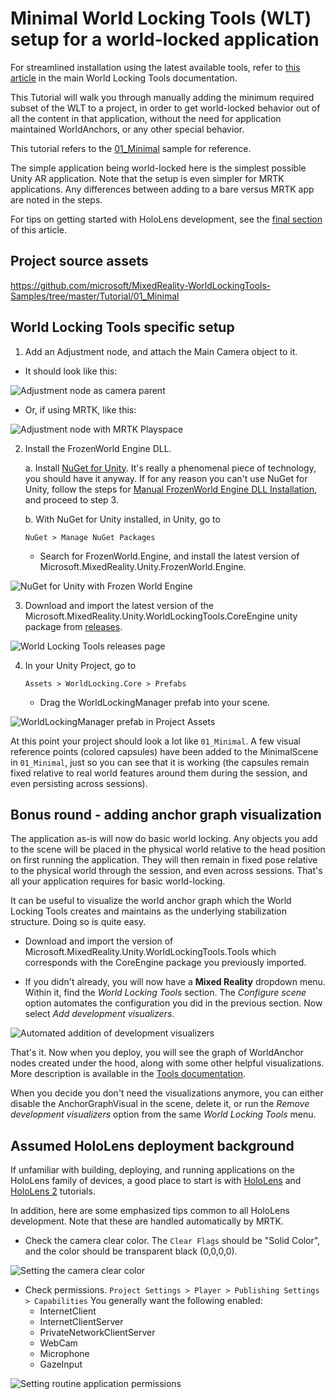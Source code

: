 
# Minimal World Locking Tools (WLT) setup for a world-locked application

For streamlined installation using the latest available tools, refer to [this article](https://microsoft.github.io/MixedReality-WorldLockingTools-Unity/DocGen/Documentation/HowTos/UsingWLT/JustWorldLock.html#automated-setup) in the main World Locking Tools documentation.

This Tutorial will walk you through manually adding the minimum required subset of the WLT to a project, in order to get world-locked behavior out of all the content in that application, without the need for application maintained WorldAnchors, or any other special behavior.

This tutorial refers to the [01_Minimal](https://github.com/microsoft/MixedReality-WorldLockingTools-Samples/tree/master/Tutorial/01_Minimal) sample for reference.

The simple application being world-locked here is the simplest possible Unity AR application. Note that the setup is even simpler for MRTK applications. Any differences between adding to a bare versus MRTK app are noted in the steps.

For tips on getting started with HoloLens development, see the [final section](#assumed-hololens-deployment-background) of this article.

## Project source assets

https://github.com/microsoft/MixedReality-WorldLockingTools-Samples/tree/master/Tutorial/01_Minimal

## World Locking Tools specific setup

1. Add an Adjustment node, and attach the Main Camera object to it.
  * It should look like this:

![Adjustment node as camera parent](~/DocGen/Images/Minimal/Adjustment.png)

  * Or, if using MRTK, like this:

![Adjustment node with MRTK Playspace](~/DocGen/Images/Minimal/AdjustMRTK.png)
 
2. Install the FrozenWorld Engine DLL.

    a. Install [NuGet for Unity](https://github.com/GlitchEnzo/NuGetForUnity/releases). It's really a phenomenal piece of technology, you should have it anyway. If for any reason you can't use NuGet for Unity, follow the steps for [Manual FrozenWorld Engine DLL Installation](https://microsoft.github.io/MixedReality-WorldLockingTools-Unity/DocGen/Documentation/HowTos/InitialSetup.html#manual-frozen-world-engine-dll-installation), and proceed to step 3.

    b. With NuGet for Unity installed, in Unity, go to 

    `NuGet > Manage NuGet Packages`
 
    * Search for FrozenWorld.Engine, and install the latest version of Microsoft.MixedReality.Unity.FrozenWorld.Engine.
 
![NuGet for Unity with Frozen World Engine](~/DocGen/Images/Minimal/NuGetFWE.png)

3. Download and import the latest version of the Microsoft.MixedReality.Unity.WorldLockingTools.CoreEngine unity package from [releases](https://github.com/microsoft/MixedReality-WorldLockingTools-Unity/releases).

![World Locking Tools releases page](~/DocGen/Images/Minimal/WLTReleases.png)

4. In your Unity Project, go to 

    `Assets > WorldLocking.Core > Prefabs`

    * Drag the WorldLockingManager prefab into your scene.

![WorldLockingManager prefab in Project Assets](~/DocGen/Images/Minimal/WLTPrefab.png)

At this point your project should look a lot like `01_Minimal`. A few visual reference points (colored capsules) have been added to the MinimalScene in `01_Minimal`, just so you can see that it is working (the capsules remain fixed relative to real world features around them during the session, and even persisting across sessions).

## Bonus round - adding anchor graph visualization

The application as-is will now do basic world locking. Any objects you add to the scene will be placed in the physical world relative to the head position on first running the application. They will then remain in fixed pose relative to the physical world through the session, and even across sessions. That's all your application requires for basic world-locking.

It can be useful to visualize the world anchor graph which the World Locking Tools creates and maintains as the underlying stabilization structure. Doing so is quite easy.

* Download and import the  version of Microsoft.MixedReality.Unity.WorldLockingTools.Tools which corresponds with the CoreEngine package you previously imported.

* If you didn't already, you will now have a **Mixed Reality** dropdown menu. Within it, find the *World Locking Tools* section. The *Configure scene* option automates the configuration you did in the previous section. Now select *Add development visualizers*.

![Automated addition of development visualizers](~/DocGen/Images/Minimal/AddVisualizers.png)

That's it. Now when you deploy, you will see the graph of WorldAnchor nodes created under the hood, along with some other helpful visualizations. More description is available in the [Tools documentation](https://microsoft.github.io/MixedReality-WorldLockingTools-Unity/DocGen/Documentation/HowTos/Tools.html#anchor-graph-visualization).

When you decide you don't need the visualizations anymore, you can either disable the AnchorGraphVisual in the scene, delete it, or run the *Remove development visualizers* option from the same *World Locking Tools* menu.

  ## Assumed HoloLens deployment background

If unfamiliar with building, deploying, and running applications on the HoloLens family of devices, a good place to start is with [HoloLens](https://docs.microsoft.com/en-us/windows/mixed-reality/holograms-100) and [HoloLens 2](https://docs.microsoft.com/en-us/windows/mixed-reality/mrlearning-base) tutorials. 

In addition, here are some emphasized tips common to all HoloLens development. Note that these are handled automatically by MRTK.

* Check the camera clear color. The `Clear Flags` should be "Solid Color", and the color should be transparent black (0,0,0,0).

![Setting the camera clear color](~/DocGen/Images/Minimal/CameraClearColor.png)

* Check permissions. 
  `Project Settings > Player > Publishing Settings > Capabilities`
  You generally want the following enabled:
  * InternetClient
  * InternetClientServer
  * PrivateNetworkClientServer
  * WebCam
  * Microphone
  * GazeInput

![Setting routine application permissions](~/DocGen/Images/Minimal/Permissions.png)


